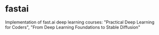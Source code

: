# fastai
Implementation of fast.ai deep learning courses: "Practical Deep Learning for Coders", "From Deep Learning Foundations to Stable Diffusion"
